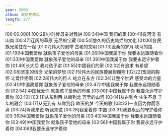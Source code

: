 ```yaml
---
year: 2009
album: 最炫民族风
length: 277
---
```

[00:00.000]
[00:28]小时候母亲对我讲
[00:34]中国 我们的家
[00:41]有河流 有山岗
[00:47]辽阔的草原 无尽的宝藏
[00:54]悠久的历史灿烂的文化
[01:00]各民族兄弟住在一起
[01:07]伟大的创举 古老的文明
[01:13]沧桑的岁月 坎坷的路
[01:19]!中国我爱你 就象孩子爱他的母亲
[01:26]!中国我属于你 我要永远跟随着你
[01:33]!中国我爱你 就象孩子爱他的母亲
[01:39]!中国我属于你 我要永远守护着你
[01:49]长大后 我对孩子讲
[01:55]中国我们的家
[02:02]有追求 有希望
[02:08]坚定的信念 光荣的梦想
[02:15]伟大的民族要展翅翱翔
[02:22]宽阔的胸怀 让爱传扬啊
[02:28]伟大的巨人 屹立在东方
[02:34]让整个世界 感受龙的力量
[02:41]!中国我爱你 就象孩子爱他的母亲
[02:47]!中国我属于你 我要永远跟随着你
[02:54]!中国我爱你 就象孩子爱他的母亲
[03:00]!中国我属于你 我要永远守护着你
[03:10]
[03:11]从东到西 从南到北 万里的山河
[03:14]从古到今 生生不息 千年的融合
[03:17]从无到有 从你到我 昨天的梦 今天的歌
[03:22]一直因为你而澎湃
[03:24]听我来说 听我来说
[03:28]我爱着你 中国
[03:31]我要永远的守护着你
[03:36]!中国我爱你 就象孩子爱他的母亲
[03:43]!中国我属于你 我要永远跟随着你
[03:49]!中国我爱你 就象孩子爱他的母亲
[03:56]!中国我属于你 我要永远守护着你
[04:06]!我要永远守护着你
